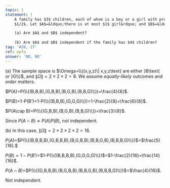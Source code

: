```yaml
---
topic: 1
statement: |
    A family has $3$ children, each of whom is a boy or a girl with probability
    $1/2$. Let $A$=&ldquo;there is at most $1$ girl&rdquo; and $B$=&ldquo;the family has children of both sexes.&rdquo;

    (a) Are $A$ and $B$ independent?
    
    (b) Are $A$ and $B$ independent if the family has $4$ children?
tag: '#20, 27'
ref: epfa
answer: 'NO, NO'
---
```

(a) The sample space is $\Omega=\\{(x,y,z)\| x,y,z\text{ are either }B\text{ or
}G\\}$, and $\|\Omega\|=2\times2\times2=8$. We assume *equally-likely* outcomes and *order matters*.

$P(A)=P(\\{(B,B,B),(G,B,B),(B,G,B),(B,B,G)\\})=\frac{4}{8}$.

$P(B)=1-P(B')=1-P(\\{(B,B,B),(G,G,G)\\})=1-\frac{2}{8}=\frac{6}{8}$.

$P(A\cap B)=P(\\{(G,B,B),(B,G,B),(B,B,G)\\})=\frac{3}{8}$.

Since $P(A\cap B)\neq P(A)P(B)$, not independent.

(b)
In this case, $\|\Omega\|=2\times2\times2\times2=16$.

$P(A)$=$P(\\{(B,B,B,B),(G,B,B,B),(B,G,B,B),(B,B,G,B),(B,B,B,G)\\})$=$\frac{5}{16}.$

$P(B)=1-P(B')$=$1-P(\\{(B,B,B,B),(G,G,G,G)\\})$=$1-\frac{2}{16}=\frac{14}{16}$.

$P(A\cap B)$=$P(\\{(G,B,B,B),(B,G,B,B),(B,B,G,B),(B,B,B,G)\\})$=$\frac{4}{16}$.

Not independent.

